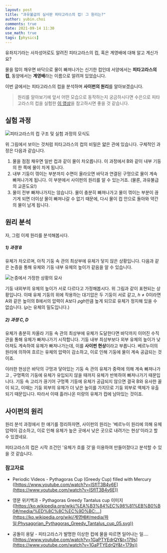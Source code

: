 ```yaml
---
layout: post
title: "과유불급의 실사판 피타고라스의 컵! 그 원리는?"
author: yubin.choi
comments: true
date: 2021-09-14 11:30
use_math: true
tags: [physics]
---
```


유좌지기라는 사자성어로도 알려진 피타고라스의 컵, 혹은 계영배에 대해 알고 계신가요?

물을 많이 채우면 바닥으로 물이 빠져나가는 신기한 컵인데 서양에서는 **피타고라스의 컵**, 동양에서는 **계영배**라는 이름으로 알려져 있었습니다.

이번 글에서는 피타고라스의 컵을 분석하며 **사이펀의 원리**를 알아보겠습니다.

> 원리를 알아보기에 앞서 어떤 모습으로 동작하는지 궁금하시다면 수은으로 피타고라스의 컵을 실험한 [이 영상](https://www.youtube.com/watch?v=ISfIT3B4y6E&t=102s)을 참고하시면 좋을 것 같습니다.

## 실험 과정

![피타고라스의 컵 구조 및 실험 과정의 모식도](https://user-images.githubusercontent.com/46587635/133182956-daa20517-fe95-4b90-b82b-be71d354ecbe.png)

위 그림에서 보이는 것처럼 피타고라스의 컵의 비밀은 얇은 관에 있습니다. 구체적인 과정은 다음과 같습니다.

1. 물을 점점 채우면 일반 컵과 같이 물이 차오릅니다. 이 과정에서 B와 같이 내부 기둥의 한 쪽에 물이 차게 됩니다.
2. 내부 기둥이 꺾이는 부분까지 수면이 올라오면 바닥과 연결된 구멍으로 물이 계속 빠져나가게 됩니다. 이 부분에서 사이펀의 원리를 알 수 있는거죠. (물론, 과유불급의 교훈도요!)
3. 물이 전부 빠져나가지는 않습니다. 물이 충분히 빠져나가고 물이 꺾이는 부분이 끊기게 되면 더이상 물이 빠져나갈 수 없기 때문에, 다시 물이 컵 안으로 돌아와 약간의 물이 남게 됩니다.

## 원리 분석

자, 그럼 이제 원리를 분석해봅시다.

##### 1) 과정 B

유체가 차오르며, 아직 기둥 속 관의 최상부에 유체가 닿지 않은 상황입니다. 다음과 같은 논증을 통해 유체와 기둥 내부 유체의 높이가 같음을 알 수 있습니다.

![논증에서 가정한 상황의 묘사](https://user-images.githubusercontent.com/46587635/133184069-a493af74-61f4-4203-b694-724e3b877c32.png)

기둥 내외부의 유체의 높이가 서로 다르다고 가정해봅시다. 위 그림과 같이 표현되는 상황입니다. 이때 유체 기둥의 위에 작용하는 대기압은 두 기둥이 서로 같고, $h\neq0$이라면 A와 같은 높이의 B에서의 압력이 A보다 $\rho g h$만큼 높게 되므로 유체가 정지해 있을 수 없습니다. ($\rho$는 유체의 밀도입니다.)

##### 2) 과정 C, D

유체가 충분히 차올라 기둥 속 관의 최상부에 유체가 도달한다면 바닥까지 이어진 수직 관을 통해 유체가 빠져나가기 시작합니다. 기둥 내부 최상부보다 외부 유체의 높이가 낮아져도 계속하여 유체가 빠져나가는데, 이를 **사이펀 현상**이라고 부릅니다. 베르누이의 원리에 의하여 흐르는 유체의 압력이 감소하고, 이로 인해 기둥에 물이 계속 공급되는 것이죠.

이러한 현상은 바닥의 구멍과 닿아있는 기둥 속 관의 유체가 중력에 의해 계속 빠져나가고 , 구멍쪽의 기둥에 유체가 유입되지 않을 때까지 유체가 반복하여 빠져나가기 때문입니다. 기둥 속 고리가 끊기어 구멍쪽 기둥에 유체가 공급되지 않으면 결국 B와 유사한 꼴이 되고, 이때는 기둥 외부의 유체가 더 낮은 높이를 가지므로 기둥 외부로 액체가 유출되기 때문입니다. 따라서 이때 흘러나온 미량의 유체가 컵에 남아있는 것이죠.

## 사이펀의 원리

원리 분석 과정에서 한 얘기를 정리하자면, 사이펀의 원리는 '베르누이 원리에 의해 유체 압력이 감소하고, 이로 인해 유체가 높은 곳에서 낮은 곳으로 내려가는 현상'이라고 할 수 있겠네요.

피타고라스의 컵은 시작 조건인 '유체가 흐를 것'을 이용하여 만들어졌다고 분석할 수 있을 것 같습니다.



### 참고자료

- Periodic Videos - Pythagoras Cup (Greedy Cup) filled with Mercury
  ([https://www.youtube.com/watch?v=ISfIT3B4y6E](https://www.youtube.com/watch?v=ISfIT3B4y6E))

- 영문 위키백과 - Pythagoras Greedy Tantalus cup 이미지
  ([https://ko.wikipedia.org/wiki/%EA%B3%84%EC%98%81%EB%B0%B0#/media/%ED%8C%8C%EC%9D%BC:...](https://ko.wikipedia.org/wiki/계영배#/media/파일:Physagorian_Pythagoras_Greedy_Tantalus_cup_05.svg))

- 공돌이 용달 - 피타고라스가 발명한 이상한 컵에 물을 따르면 일어나는 일....
  ([https://www.youtube.com/watch?v=1GaPTYEdrQY&t=179s](https://www.youtube.com/watch?v=1GaPTYEdrQY&t=179s))

